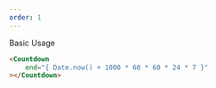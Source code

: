 ```yaml
---
order: 1
---
```


Basic Usage

```html
<Countdown
	end="{ Date.now() + 1000 * 60 * 60 * 24 * 7 }"
></Countdown>
```
